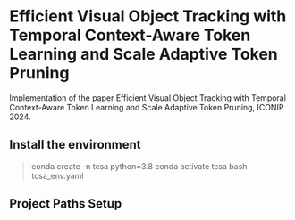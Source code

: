 # Efficient Visual Object Tracking with Temporal Context-Aware Token Learning and Scale Adaptive Token Pruning
Implementation of the paper Efficient Visual Object Tracking with Temporal Context-Aware Token Learning and Scale Adaptive Token Pruning, ICONIP 2024.

## Install the environment
> conda create -n tcsa python=3.8
> conda activate tcsa
> bash tcsa_env.yaml

## Project Paths Setup
